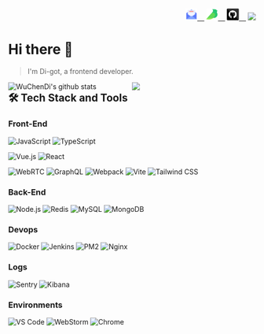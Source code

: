 <h6 align="right" style="display: 'flex'; align-items: center;">
  <code><a href="mailto:996194720@qq.com" title="Click to send me an email"><img height="24" src="images/mail.svg" />  </a></code>
  <code><a href="https://www.yuque.com/wuchendi/fe" title="WuChenDi's yuque"><img height="24" src="images/yuque.svg" />  </a></code>
  <code><a href="https://github.com/WuChenDi" title="WuChenDi's GitHhub"><img height="24" src="images/github.svg" />  </a></code>
  <code><img src="https://komarev.com/ghpvc/?username=WuChenDi"></code>
</h6>

# Hi there 👋

> I'm Di-got, a frontend developer.

<a href="https://profile.codersrank.io/user/WuChenDi">
  <img width="50%" align="right" src="https://cr-skills-chart-widget.azurewebsites.net/api/api?username=WuChenDi" />
</a>

<!-- <img width="50%" align="right" src="https://github-readme-streak-stats.herokuapp.com/?user=WuChenDi&hide_border=true" alt="WuChenDi's github stats" /> -->

<a href="https://github.com/WuChenDi?tab=repositories&q=&type=source">
  <img width="50%" align="right" src="https://github-readme-stats.vercel.app/api?username=WuChenDi&show_icons=true&hide_title=true" alt="WuChenDi's github stats" />
</a>

<!-- <a href="https://activity-graph.herokuapp.com/graph?username=WuChenDi&theme=github&hide_border=true">
  <img width="50%" align="right" src="https://activity-graph.herokuapp.com/graph?username=WuChenDi&theme=github&hide_border=true" />
</a> -->

## 🛠 Tech Stack and Tools

### Front-End

![JavaScript](https://img.shields.io/badge/JavaScript-F7DF1E?logo=JavaScript&logoColor=fff)
![TypeScript](https://img.shields.io/badge/TypeScript-007ACC?logo=TypeScript&logoColor=fff)

![Vue.js](https://img.shields.io/badge/Vue.js-4FC08D?logo=Vue.js&logoColor=fff)
![React](https://img.shields.io/badge/-React-52BAD7?style=flat&logo=react&logoColor=white)

![WebRTC](https://img.shields.io/badge/WebRTC-333333?logo=WebRTC&logoColor=fff)
![GraphQL](https://img.shields.io/badge/GraphQL-E10098?logo=GraphQL&logoColor=fff)
![Webpack](https://img.shields.io/badge/Webpack-8DD6F9?logo=Webpack&logoColor=fff)
![Vite](https://img.shields.io/badge/Vite-646CFF?logo=Vite&logoColor=fff)
![Tailwind CSS](https://img.shields.io/badge/Tailwind-38B2AC?logo=Tailwind-CSS&logoColor=fff)

### Back-End

![Node.js](https://img.shields.io/badge/Node.js-339933?logo=Node.js&logoColor=fff)
![Redis](https://img.shields.io/badge/Redis-DC382D?logo=Redis&logoColor=fff)
![MySQL](https://img.shields.io/badge/MySQL-4479A1?logo=MySQL&logoColor=fff)
![MongoDB](https://img.shields.io/badge/MongoDB-47A248?logo=MongoDB&logoColor=fff)

### Devops

![Docker](https://img.shields.io/badge/Docker-2496ED?logo=Docker&logoColor=fff)
![Jenkins](https://img.shields.io/badge/Jenkins-D24939?logo=Jenkins&logoColor=fff)
![PM2](https://img.shields.io/badge/PM2-2B037A?logo=PM2&logoColor=fff)
![Nginx](https://img.shields.io/badge/Nginx-009639?logo=Nginx&logoColor=fff)

### Logs

![Sentry](https://img.shields.io/badge/Sentry-362D59?logo=Sentry&logoColor=fff)
![Kibana](https://img.shields.io/badge/Kibana-005571?logo=Kibana&logoColor=fff)

### Environments

![VS Code](https://img.shields.io/badge/VS_Code-007ACC?logo=Visual-Studio-Code&logoColor=fff)
![WebStorm](https://img.shields.io/badge/WebStorm-000000?logo=WebStorm&logoColor=fff)
![Chrome](https://img.shields.io/badge/Chrome-4285F4?logo=Google-Chrome&logoColor=fff)

<!-- ↓ Reference -->
<!-- https://github.com/seognil -->
<!-- https://github.com/syfxlin/syfxlin -->
<!-- https://github.com/adajuly/adajuly -->

<!-- https://shields.io/category/other -->
<!-- https://simpleicons.org/ -->
<!-- https://colorswall.com/ -->
<!-- http://zhongguose.com/ -->

